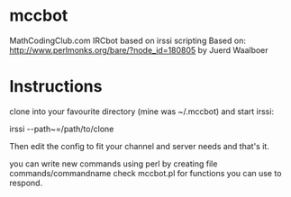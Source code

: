mccbot
======

MathCodingClub.com IRCbot based on irssi scripting
Based on: http://www.perlmonks.org/bare/?node_id=180805 by Juerd Waalboer

Instructions
============

clone into your favourite directory (mine was ~/.mccbot) and start irssi:

irssi --path~=/path/to/clone

Then edit the config to fit your channel and server needs and that's it.

you can write new commands using perl by creating file commands/commandname
check mccbot.pl for functions you can use to respond.
